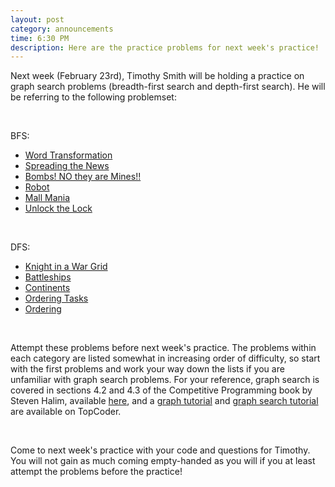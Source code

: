 ```yaml
---
layout: post
category: announcements
time: 6:30 PM
description: Here are the practice problems for next week's practice!
---
```


Next week (February 23rd), Timothy Smith will be holding a practice on graph search 
problems (breadth-first search and depth-first search). He will be referring to the 
following problemset:

<br>

BFS:

  * [Word Transformation](http://uva.onlinejudge.org/index.php?option=com_onlinejudge&Itemid=8&category=24&page=show_problem&problem=370)
  * [Spreading the News](http://uva.onlinejudge.org/index.php?option=com_onlinejudge&Itemid=8&category=24&page=show_problem&problem=865)
  * [Bombs! NO they are Mines!!](http://uva.onlinejudge.org/index.php?option=com_onlinejudge&Itemid=8&category=24&page=show_problem&problem=1594)
  * [Robot](http://uva.onlinejudge.org/index.php?option=com_onlinejudge&Itemid=8&category=24&page=show_problem&problem=250)
  * [Mall Mania](http://uva.onlinejudge.org/index.php?option=com_onlinejudge&Itemid=8&category=24&page=show_problem&problem=2042)
  * [Unlock the Lock](http://uva.onlinejudge.org/index.php?option=com_onlinejudge&Itemid=8&category=24&page=show_problem&problem=3312)

<br>

DFS:

  * [Knight in a War Grid](http://uva.onlinejudge.org/index.php?option=com_onlinejudge&Itemid=8&category=24&page=show_problem&problem=3057)
  * [Battleships](http://uva.onlinejudge.org/index.php?option=com_onlinejudge&Itemid=8&category=24&page=show_problem&problem=3104)
  * [Continents](http://uva.onlinejudge.org/index.php?option=com_onlinejudge&Itemid=8&category=24&page=show_problem&problem=2035)
  * [Ordering Tasks](http://uva.onlinejudge.org/index.php?option=com_onlinejudge&Itemid=8&category=24&page=show_problem&problem=1246)
  * [Ordering](http://uva.onlinejudge.org/index.php?option=com_onlinejudge&Itemid=8&category=24&page=show_problem&problem=813)

<br/>

Attempt these problems before next week's practice. The problems within each category 
are listed somewhat in increasing order of difficulty, so start 
with the first problems and work your way down the lists if you are unfamiliar with 
graph search problems. For your reference, graph search is covered in sections 4.2 
and 4.3 of the Competitive Programming book by Steven Halim, available [here](http://www.comp.nus.edu.sg/~stevenha/myteaching/competitive_programming/cp1.pdf),
and a [graph tutorial](http://community.topcoder.com/tc?module=Static&d1=tutorials&d2=graphsDataStrucs1) 
and [graph search tutorial](http://community.topcoder.com/tc?module=Static&d1=tutorials&d2=graphsDataStrucs2) 
are available on TopCoder.

<br/>

Come to next week's practice with your code and questions for Timothy. You will not gain 
as much coming empty-handed as you will if you at least attempt the problems before 
the practice!
